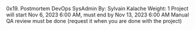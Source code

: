 0x19. Postmortem
DevOps
SysAdmin
 By: Sylvain Kalache
 Weight: 1
 Project will start Nov 6, 2023 6:00 AM, must end by Nov 13, 2023 6:00 AM
 Manual QA review must be done (request it when you are done with the project)
